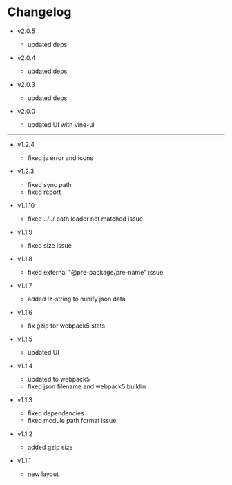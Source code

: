 # Changelog

* v2.0.5
    * updated deps

* v2.0.4
    * updated deps

* v2.0.3
    * updated deps

* v2.0.0
    * updated UI with vine-ui


---

* v1.2.4
    * fixed js error and icons

* v1.2.3
    * fixed sync path
    * fixed report

* v1.1.10
    * fixed ../../ path loader not matched issue

* v1.1.9
    * fixed size issue

* v1.1.8
    * fixed external "@pre-package/pre-name" issue

* v1.1.7
    * added lz-string to minify json data

* v1.1.6
    * fix gzip for webpack5 stats

* v1.1.5
    * updated UI

* v1.1.4
    * updated to webpack5
    * fixed json filename and webpack5 buildin

* v1.1.3
    * fixed dependencies 
    * fixed module path format issue

* v1.1.2
    * added gzip size

* v1.1.1
    * new layout
